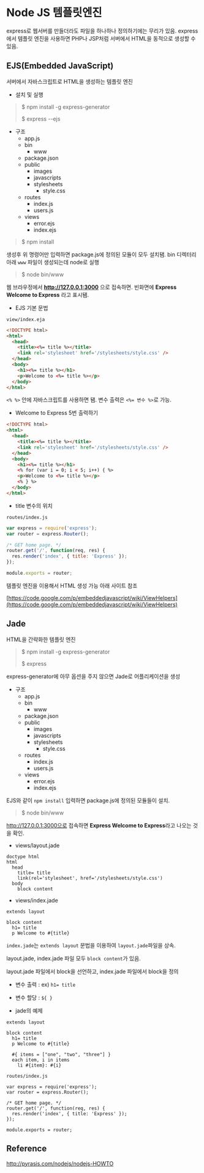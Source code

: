 # Node JS 템플릿엔진

express로 웹서버를 만들더라도 파일을 하나하나 정의하기에는 무리가 있음. express에서 템플릿 엔진을 사용하면 PHP나 JSP처럼 서버에서 HTML을 동적으로 생성할 수 있음.

## EJS(Embedded JavaScript)

서버에서 자바스크립트로 HTML을 생성하는 템플릿 엔진

- 설치 및 실행

> $ npm install -g express-generator
>
> $ express --ejs

- 구조
  - app.js
  - bin
    - www
  - package.json
  - public
    - images
    - javascripts
    - stylesheets
      - style.css
  - routes
    - index.js
    - users.js
  - views
    - error.ejs
    - index.ejs

> $ npm install

생성후 위 명령어만 입력하면 package.js에 정의된 모듈이 모두 설치됌. bin 디렉터리 아래 `www` 파일이 생성되는데 node로 실행

> $ node bin/www

웹 브라우정에서 **http://127.0.0.1:3000** 으로 접속하면. 빈화면에 **Express Welcome to Express** 라고 표시됌.

- EJS 기본 문법

`view/index.eja`

````html
<!DOCTYPE html>
<html>
  <head>
    <title><%= title %></title>
    <link rel='stylesheet' href='/stylesheets/style.css' />
  </head>
  <body>
    <h1><%= title %></h1>
    <p>Welcome to <%= title %></p>
  </body>
</html>
````

`<% %>` 안에 자바스크립트를 사용하면 됌. 변수 출력은 `<%= 변수 %>`로 가능.

- Welcome to Express 5번 출력하기

```html
<!DOCTYPE html>
<html>
  <head>
    <title><%= title %></title>
    <link rel='stylesheet' href='/stylesheets/style.css' />
  </head>
  <body>
    <h1><%= title %></h1>
    <% for (var i = 0; i < 5; i++) { %>
    <p>Welcome to <%= title %></p>
    <% } %>
  </body>
</html>
```

- title 변수의 위치

`routes/index.js`

```javascript
var express = require('express');
var router = express.Router();

/* GET home page. */
router.get('/', function(req, res) {
  res.render('index', { title: 'Express' });
});

module.exports = router;
```

템플릿 엔진을 이용해서 HTML 생성 가능 아래 사이트 참조

[https://code.google.com/p/embeddedjavascript/wiki/ViewHelpers](https://code.google.com/p/embeddedjavascript/wiki/ViewHelpers)

## Jade

HTML을 간략화한 템플릿 엔진

> $ npm install -g express-generator
>
> $ express

express-generator에 아무 옵션을 주지 않으면 Jade로 어플리케이션을 생성

- 구조
  - app.js
  - bin
    - www
  - package.json
  - public
    - images
    - javascripts
    - stylesheets
      - style.css
  - routes
    - index.js
    - users.js
  - views
    - error.ejs
    - index.ejs

EJS와 같이 `npm install` 입력하면 package.js에 정의된 모듈들이 설치.

> $ node bin/www

http://127.0.0.1:3000으로 접속하면 **Express Welcome to Express**라고 나오는 것을 확인.

- views/layout.jade

```jade
doctype html
html
  head
    title= title
    link(rel='stylesheet', href='/stylesheets/style.css')
  body
    block content
```

- views/index.jade

```jade
extends layout

block content
  h1= title
  p Welcome to #{title}
```

`index.jade`는 `extends layout` 문법을 이용하여 `layout.jade`파일을 상속.

layout.jade, index.jade 파일 모두 `block content`가 있음.

layout.jade 파일에서 block을 선언하고, index.jade 파일에서 block을 정의

- 변수 출력 :  ex) `h1= title` 
- 변수 할당 : `${ }`


- jade의 예제

````jade
extends layout

block content
  h1= title
  p Welcome to #{title}

  #{ items = ["one", "two", "three"] }
  each item, i in items
    li #{item}: #{i}
````

`routes/index.js`

````jade
var express = require('express');
var router = express.Router();

/* GET home page. */
router.get('/', function(req, res) {
  res.render('index', { title: 'Express' });
});

module.exports = router;
````



## Reference

http://pyrasis.com/nodejs/nodejs-HOWTO